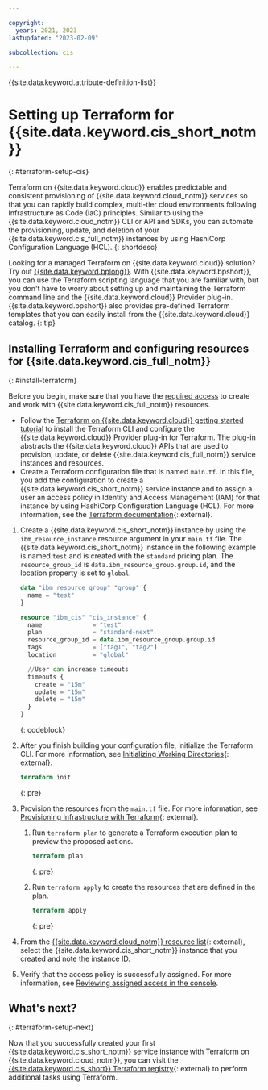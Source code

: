 ```yaml
---

copyright:
  years: 2021, 2023
lastupdated: "2023-02-09"

subcollection: cis

---
```


{{site.data.keyword.attribute-definition-list}}

# Setting up Terraform for {{site.data.keyword.cis_short_notm}}
{: #terraform-setup-cis}

Terraform on {{site.data.keyword.cloud}} enables predictable and consistent provisioning of {{site.data.keyword.cloud_notm}} services so that you can rapidly build complex, multi-tier cloud environments following Infrastructure as Code (IaC) principles. Similar to using the {{site.data.keyword.cloud_notm}} CLI or API and SDKs, you can automate the provisioning, update, and deletion of your {{site.data.keyword.cis_full_notm}} instances by using HashiCorp Configuration Language (HCL).
{: shortdesc}

Looking for a managed Terraform on {{site.data.keyword.cloud}} solution? Try out [{{site.data.keyword.bplong}}](/docs/schematics?topic=schematics-getting-started). With {{site.data.keyword.bpshort}}, you can use the Terraform scripting language that you are familiar with, but you don't have to worry about setting up and maintaining the Terraform command line and the {{site.data.keyword.cloud}} Provider plug-in. {{site.data.keyword.bpshort}} also provides pre-defined Terraform templates that you can easily install from the {{site.data.keyword.cloud}} catalog.
{: tip}

## Installing Terraform and configuring resources for {{site.data.keyword.cis_full_notm}}
{: #install-terraform}

Before you begin, make sure that you have the [required access](/docs/cis?topic=cis-at_iam_CIS) to create and work with {{site.data.keyword.cis_full_notm}} resources.

- Follow the [Terraform on {{site.data.keyword.cloud}} getting started tutorial](/docs/ibm-cloud-provider-for-terraform?topic=ibm-cloud-provider-for-terraform-getting-started) to install the Terraform CLI and configure the {{site.data.keyword.cloud}} Provider plug-in for Terraform. The plug-in abstracts the {{site.data.keyword.cloud}} APIs that are used to provision, update, or delete {{site.data.keyword.cis_full_notm}} service instances and resources.
- Create a Terraform configuration file that is named `main.tf`. In this file, you add the configuration to create a {{site.data.keyword.cis_short_notm}} service instance and to assign a user an access policy in Identity and Access Management (IAM) for that instance by using HashiCorp Configuration Language (HCL). For more information, see the [Terraform documentation](https://developer.hashicorp.com/terraform/language){: external}.

1. Create a {{site.data.keyword.cis_short_notm}} instance by using the `ibm_resource_instance` resource argument in your `main.tf` file.
   The {{site.data.keyword.cis_short_notm}} instance in the following example is named `test` and is created with the `standard` pricing plan. The `resource_group_id` is `data.ibm_resource_group.group.id`, and the location property is set to `global`.

   ```terraform
   data "ibm_resource_group" "group" {
     name = "test"
   }

   resource "ibm_cis" "cis_instance" {
     name              = "test"
     plan              = "standard-next"
     resource_group_id = data.ibm_resource_group.group.id
     tags              = ["tag1", "tag2"]
     location          = "global"

     //User can increase timeouts
     timeouts {
       create = "15m"
       update = "15m"
       delete = "15m"
     }
   }
   ```
   {: codeblock}

1. After you finish building your configuration file, initialize the Terraform CLI. For more information, see [Initializing Working Directories](https://developer.hashicorp.com/terraform/cli/init){: external}.

   ```terraform
   terraform init
   ```
   {: pre}

1. Provision the resources from the `main.tf` file. For more information, see [Provisioning Infrastructure with Terraform](https://developer.hashicorp.com/terraform/cli/run){: external}.

   1. Run `terraform plan` to generate a Terraform execution plan to preview the proposed actions.

      ```terraform
      terraform plan
      ```
      {: pre}

   1. Run `terraform apply` to create the resources that are defined in the plan.

      ```terraform
      terraform apply
      ```
      {: pre}

1. From the [{{site.data.keyword.cloud_notm}} resource list](/resources){: external}, select the {{site.data.keyword.cis_short_notm}} instance that you created and note the instance ID.
1. Verify that the access policy is successfully assigned. For more information, see [Reviewing assigned access in the console](/docs/account?topic=account-assign-access-resources&interface=ui#review-your-access-console).

## What's next?
{: #terraform-setup-next}

Now that you successfully created your first {{site.data.keyword.cis_short_notm}} service instance with Terraform on {{site.data.keyword.cloud_notm}}, you can visit the [{{site.data.keyword.cis_short}} Terraform registry](https://registry.terraform.io/providers/IBM-Cloud/ibm/latest/docs/resources/cis){: external} to perform additional tasks using Terraform.
